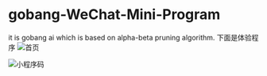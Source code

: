 # gobang-WeChat-Mini-Program
it is gobang ai which is based on alpha-beta pruning algorithm.
下面是体验程序
![首页](https://github.com/user-attachments/assets/3249d817-e73a-44f8-9398-d68f17de09de)

![小程序码](https://github.com/user-attachments/assets/d4eb509a-8d3b-4eb0-ab23-e33fceda581d)
